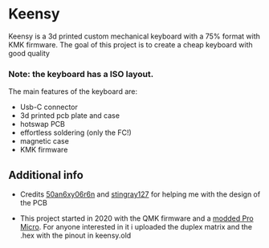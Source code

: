# Keensy


Keensy is a 3d printed custom mechanical keyboard with a 75% format with KMK firmware. The goal of this project is to create a cheap keyboard with good quality
### Note: the keyboard has a ISO layout. 

The main features of the keyboard are:
- Usb-C connector
- 3d printed pcb plate and case
- hotswap PCB
- effortless soldering (only the FC!)
- magnetic case 
- KMK firmware



## Additional info

* Credits [50an6xy06r6n](https://github.com/50an6xy06r6n/hotswap_pcb_generator) and [stingray127](https://github.com/stingray127/handwirehotswap) for helping me with the design of the PCB

* This project started in 2020 with the QMK firmware and a [modded Pro Micro](https://golem.hu/guide/pro-micro-upgrade/). For anyone interested in it i uploaded the duplex matrix and the .hex with the pinout in keensy.old
